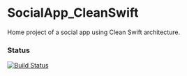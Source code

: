 # SocialApp_CleanSwift
Home project of a social app using Clean Swift architecture.

### Status
[![Build Status](https://travis-ci.com/ChristianSlanzi/SocialAppCleanSwift.svg?branch=main)](https://travis-ci.com/ChristianSlanzi/SocialAppCleanSwift)